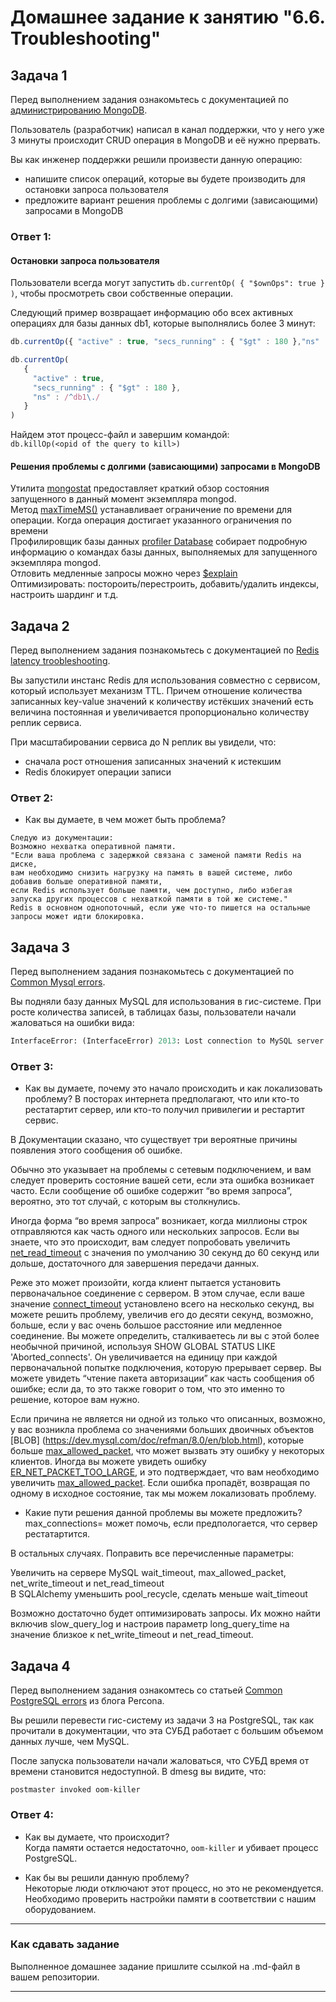 # Домашнее задание к занятию "6.6. Troubleshooting"

## Задача 1

Перед выполнением задания ознакомьтесь с документацией по [администрированию MongoDB](https://docs.mongodb.com/manual/administration/).

Пользователь (разработчик) написал в канал поддержки, что у него уже 3 минуты происходит CRUD операция в MongoDB и её 
нужно прервать. 

Вы как инженер поддержки решили произвести данную операцию:
- напишите список операций, которые вы будете производить для остановки запроса пользователя
- предложите вариант решения проблемы с долгими (зависающими) запросами в MongoDB

### Ответ 1:
#### Остановки запроса пользователя

Пользователи всегда могут запустить `db.currentOp( { "$ownOps": true } )`, чтобы просмотреть свои собственные операции.<br />

Следующий пример возвращает информацию обо всех активных операциях для базы данных db1, которые выполнялись более 3 минут:
```js
db.currentOp({ "active" : true, "secs_running" : { "$gt" : 180 },"ns" : /^db1\./})

db.currentOp(
   {
     "active" : true,
     "secs_running" : { "$gt" : 180 },
     "ns" : /^db1\./
   }
)
```

Найдем этот процесс-файл и завершим командой:<br />
   `db.killOp(<opid of the query to kill>)`


#### Решения проблемы с долгими (зависающими) запросами в MongoDB
Утилита [mongostat](https://docs.mongodb.com/database-tools/mongostat/) предоставляет краткий обзор состояния запущенного в данный момент экземпляра mongod.<br />
Метод [maxTimeMS()](https://docs.mongodb.com/manual/tutorial/terminate-running-operations/#maxtimems) устанавливает ограничение по времени для операции. Когда операция достигает указанного ограничения по времени <br />
Профилировщик базы данных [profiler Database](https://docs.mongodb.com/manual/tutorial/manage-the-database-profiler/) собирает подробную информацию о командах базы данных, выполняемых для запущенного экземпляра mongod. <br />
Отловить медленные запросы можно через [$explain](https://docs.mongodb.com/manual/reference/explain-results/#executionstats)<br />
Оптимизировать: постороить/перестроить, добавить/удалить индексы, настроить шардинг и т.д.

## Задача 2

Перед выполнением задания познакомьтесь с документацией по [Redis latency troobleshooting](https://redis.io/topics/latency).

Вы запустили инстанс Redis для использования совместно с сервисом, который использует механизм TTL. 
Причем отношение количества записанных key-value значений к количеству истёкших значений есть величина постоянная и
увеличивается пропорционально количеству реплик сервиса. 

При масштабировании сервиса до N реплик вы увидели, что:
- сначала рост отношения записанных значений к истекшим
- Redis блокирует операции записи

### Ответ 2:
- Как вы думаете, в чем может быть проблема?
```
Следую из документации:
Возможно нехватка оперативной памяти.
"Если ваша проблема с задержкой связана с заменой памяти Redis на диске,
вам необходимо снизить нагрузку на память в вашей системе, либо добавив больше оперативной памяти, 
если Redis использует больше памяти, чем доступно, либо избегая запуска других процессов с нехваткой памяти в той же системе."
Redis в основном однопоточный, если уже что-то пишется на остальные запросы может идти блокировка.
```
 
## Задача 3

Перед выполнением задания познакомьтесь с документацией по [Common Mysql errors](https://dev.mysql.com/doc/refman/8.0/en/common-errors.html).

Вы подняли базу данных MySQL для использования в гис-системе. При росте количества записей, в таблицах базы,
пользователи начали жаловаться на ошибки вида:
```python
InterfaceError: (InterfaceError) 2013: Lost connection to MySQL server during query u'SELECT..... '
```
### Ответ 3:

- Как вы думаете, почему это начало происходить и как локализовать проблему?
В посторах интернета предполагают, что или кто-то рестатартит сервер, или кто-то получил привилегии и рестартит сервис.

В Документации сказано, что существует три вероятные причины появления этого сообщения об ошибке.

Обычно это указывает на проблемы с сетевым подключением, и вам следует проверить состояние вашей сети, если эта ошибка возникает часто. Если сообщение об ошибке содержит “во время запроса”, вероятно, это тот случай, с которым вы столкнулись.

Иногда форма “во время запроса” возникает, когда миллионы строк отправляются как часть одного или нескольких запросов. Если вы знаете, что это происходит, вам следует попробовать увеличить [net_read_timeout](https://dev.mysql.com/doc/refman/8.0/en/server-system-variables.html#sysvar_net_read_timeout) с значения по умолчанию 30 секунд до 60 секунд или дольше, достаточного для завершения передачи данных.

Реже это может произойти, когда клиент пытается установить первоначальное соединение с сервером. В этом случае, если ваше значение [connect_timeout](https://dev.mysql.com/doc/refman/8.0/en/server-system-variables.html#sysvar_connect_timeout) установлено всего на несколько секунд, вы можете решить проблему, увеличив его до десяти секунд, возможно, больше, если у вас очень большое расстояние или медленное соединение. Вы можете определить, сталкиваетесь ли вы с этой более необычной причиной, используя SHOW GLOBAL STATUS LIKE 'Aborted_connects'. Он увеличивается на единицу при каждой первоначальной попытке подключения, которую прерывает сервер. Вы можете увидеть “чтение пакета авторизации” как часть сообщения об ошибке; если да, то это также говорит о том, что это именно то решение, которое вам нужно.

Если причина не является ни одной из только что описанных, возможно, у вас возникла проблема со значениями больших двоичных объектов [BLOB] (https://dev.mysql.com/doc/refman/8.0/en/blob.html), которые больше [max_allowed_packet](https://dev.mysql.com/doc/refman/8.0/en/server-system-variables.html#sysvar_max_allowed_packet), что может вызвать эту ошибку у некоторых клиентов. Иногда вы можете увидеть ошибку [ER_NET_PACKET_TOO_LARGE](https://dev.mysql.com/doc/mysql-errors/8.0/en/server-error-reference.html#error_er_net_packet_too_large), и это подтверждает, что вам необходимо увеличить [max_allowed_packet](https://dev.mysql.com/doc/refman/8.0/en/server-system-variables.html#sysvar_max_allowed_packet).
Если ошибка пропадёт, возвращая по одному в исходное состояние, так мы можем локализовать проблему.

- Какие пути решения данной проблемы вы можете предложить?<br />
max_connections= может помочь, если предпологается, что сервер рестатартится.

В остальных случаях. Поправить все перечисленные параметры:

Увеличить на сервере MySQL wait_timeout, max_allowed_packet, net_write_timeout и net_read_timeout<br />
В SQLAlchemy уменьшить pool_recycle, сделать меньше wait_timeout

Возможно достаточно будет оптимизировать запросы. Их можно найти включив slow_query_log и настроив параметр long_query_time на значение близкое к net_write_timeout и net_read_timeout.


## Задача 4

Перед выполнением задания ознакомтесь со статьей [Common PostgreSQL errors](https://www.percona.com/blog/2020/06/05/10-common-postgresql-errors/) из блога Percona.

Вы решили перевести гис-систему из задачи 3 на PostgreSQL, так как прочитали в документации, что эта СУБД работает с 
большим объемом данных лучше, чем MySQL.

После запуска пользователи начали жаловаться, что СУБД время от времени становится недоступной. В dmesg вы видите, что:

`postmaster invoked oom-killer`

### Ответ 4:

- Как вы думаете, что происходит?<br />
Когда памяти остается недостаточно, `oom-killer` и убивает процесс PostgreSQL.

- Как бы вы решили данную проблему?<br />
Некоторые люди отключают этот процесс, но это не рекомендуется. Необходимо проверить настройки памяти в соответствии с нашим оборудованием.

---

### Как cдавать задание

Выполненное домашнее задание пришлите ссылкой на .md-файл в вашем репозитории.

---
